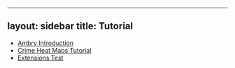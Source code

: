 
---
layout: sidebar
title: Tutorial
---

* [Ambry Introduction](tutorial/Ambry_Introduction.html)
* [Crime Heat Maps Tutorial](tutorial/Crime_Heat_Maps_Tutorial.html)
* [Extensions Test](tutorial/Extensions_Test.html)


